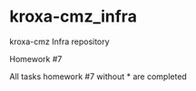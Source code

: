 # kroxa-cmz_infra

kroxa-cmz Infra repository

Homework #7

All tasks homework #7  without *  are completed
